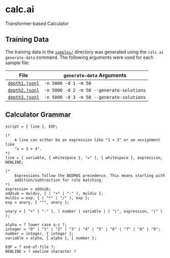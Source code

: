 # calc.ai
Transformer-based Calculator

## Training Data

The training data in the [`samples/`](samples/) directory was generated using
the `calc.ai generate-data` command.  The following arguments were used for each
sample file:

| File | `generate-data` Arguments |
|------|-----------|
|[`depth1.jsonl`](samples/depth1.jsonl)|`-n 5000 -d 1 -m 50`|
|[`depth2.jsonl`](samples/depth2.jsonl)|`-n 5000 -d 2 -m 50 --generate-solutions`|
|[`depth3.jsonl`](samples/depth3.jsonl)|`-n 5000 -d 3 -m 50 --generate-solutions`|

## Calculator Grammar

```ebnf
script = { line }, EOF;

(*
    A line can either be an expression like "1 + 2" or an assignment like
    "x = 3 + 4".
*)
line = [ variable, { whitespace }, "=" ], { whitespace }, expression, NEWLINE;

(*
    Expressions follow the BEDMAS precedence. This means starting with
    addition/subtraction for rule matching.
*)
expression = addsub;
addsub = muldiv, { ( "+" | "-" ), muldiv };
muldiv = exp, { ( "*" | "/" ), exp };
exp = unary, { "^", unary };

unary = [ "+" | "-" ], ( number | variable | ( "(", expression, ")" ) );

alpha = ? lower case a-z ?;
integer = "0" | "1" | "2" | "3" | "4" | "5" | "6" | "7" | "8" | "9";
number = integer, { integer };
variable = alpha, { alpha }, { number };

EOF = ? end-of-file ?;
NEWLINE = ? newline character ?
```
